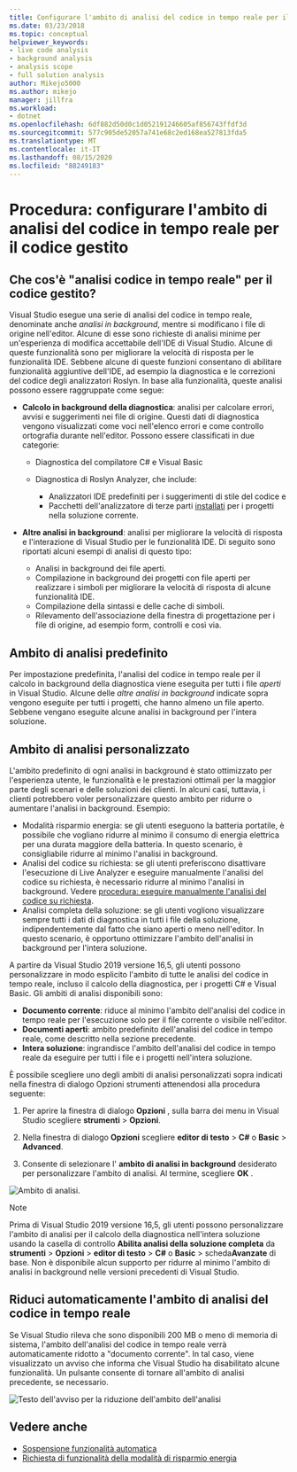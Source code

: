 ```yaml
---
title: Configurare l'ambito di analisi del codice in tempo reale per il codice gestito
ms.date: 03/23/2018
ms.topic: conceptual
helpviewer_keywords:
- live code analysis
- background analysis
- analysis scope
- full solution analysis
author: Mikejo5000
ms.author: mikejo
manager: jillfra
ms.workload:
- dotnet
ms.openlocfilehash: 6df882d50d0c1d052191246605af856743ffdf3d
ms.sourcegitcommit: 577c905de52057a741e68c2ed168ea527813fda5
ms.translationtype: MT
ms.contentlocale: it-IT
ms.lasthandoff: 08/15/2020
ms.locfileid: "88249183"
---
```

# <a name="how-to-configure-live-code-analysis-scope-for-managed-code"></a>Procedura: configurare l'ambito di analisi del codice in tempo reale per il codice gestito

## <a name="what-is-live-code-analysis-for-managed-code"></a>Che cos'è "analisi codice in tempo reale" per il codice gestito?
Visual Studio esegue una serie di analisi del codice in tempo reale, denominate anche *analisi in background*, mentre si modificano i file di origine nell'editor. Alcune di esse sono richieste di analisi minime per un'esperienza di modifica accettabile dell'IDE di Visual Studio. Alcune di queste funzionalità sono per migliorare la velocità di risposta per le funzionalità IDE. Sebbene alcune di queste funzioni consentano di abilitare funzionalità aggiuntive dell'IDE, ad esempio la diagnostica e le correzioni del codice degli analizzatori Roslyn. In base alla funzionalità, queste analisi possono essere raggruppate come segue:

- **Calcolo in background della diagnostica**: analisi per calcolare errori, avvisi e suggerimenti nei file di origine. Questi dati di diagnostica vengono visualizzati come voci nell'elenco errori e come controllo ortografia durante nell'editor. Possono essere classificati in due categorie:
  - Diagnostica del compilatore C# e Visual Basic
  - Diagnostica di Roslyn Analyzer, che include:

    - Analizzatori IDE predefiniti per i suggerimenti di stile del codice e
    - Pacchetti dell'analizzatore di terze parti [installati](./install-roslyn-analyzers.md) per i progetti nella soluzione corrente.

- **Altre analisi in background**: analisi per migliorare la velocità di risposta e l'interazione di Visual Studio per le funzionalità IDE. Di seguito sono riportati alcuni esempi di analisi di questo tipo:
  - Analisi in background dei file aperti.
  - Compilazione in background dei progetti con file aperti per realizzare i simboli per migliorare la velocità di risposta di alcune funzionalità IDE.
  - Compilazione della sintassi e delle cache di simboli.
  - Rilevamento dell'associazione della finestra di progettazione per i file di origine, ad esempio form, controlli e così via.

## <a name="default-analysis-scope"></a>Ambito di analisi predefinito

Per impostazione predefinita, l'analisi del codice in tempo reale per il calcolo in background della diagnostica viene eseguita per tutti i file _aperti_ in Visual Studio. Alcune delle _altre analisi in background_ indicate sopra vengono eseguite per tutti i progetti, che hanno almeno un file aperto. Sebbene vengano eseguite alcune analisi in background per l'intera soluzione.

## <a name="custom-analysis-scope"></a>Ambito di analisi personalizzato

L'ambito predefinito di ogni analisi in background è stato ottimizzato per l'esperienza utente, le funzionalità e le prestazioni ottimali per la maggior parte degli scenari e delle soluzioni dei clienti. In alcuni casi, tuttavia, i clienti potrebbero voler personalizzare questo ambito per ridurre o aumentare l'analisi in background. Esempio:

- Modalità risparmio energia: se gli utenti eseguono la batteria portatile, è possibile che vogliano ridurre al minimo il consumo di energia elettrica per una durata maggiore della batteria. In questo scenario, è consigliabile ridurre al minimo l'analisi in background.
- Analisi del codice su richiesta: se gli utenti preferiscono disattivare l'esecuzione di Live Analyzer e eseguire manualmente l'analisi del codice su richiesta, è necessario ridurre al minimo l'analisi in background. Vedere [procedura: eseguire manualmente l'analisi del codice su richiesta](./how-to-run-code-analysis-manually-for-managed-code.md).
- Analisi completa della soluzione: se gli utenti vogliono visualizzare sempre tutti i dati di diagnostica in tutti i file della soluzione, indipendentemente dal fatto che siano aperti o meno nell'editor. In questo scenario, è opportuno ottimizzare l'ambito dell'analisi in background per l'intera soluzione.

A partire da Visual Studio 2019 versione 16,5, gli utenti possono personalizzare in modo esplicito l'ambito di tutte le analisi del codice in tempo reale, incluso il calcolo della diagnostica, per i progetti C# e Visual Basic. Gli ambiti di analisi disponibili sono:

- **Documento corrente**: riduce al minimo l'ambito dell'analisi del codice in tempo reale per l'esecuzione solo per il file corrente o visibile nell'editor.
- **Documenti aperti**: ambito predefinito dell'analisi del codice in tempo reale, come descritto nella sezione precedente.
- **Intera soluzione**: ingrandisce l'ambito dell'analisi del codice in tempo reale da eseguire per tutti i file e i progetti nell'intera soluzione.

È possibile scegliere uno degli ambiti di analisi personalizzati sopra indicati nella finestra di dialogo Opzioni strumenti attenendosi alla procedura seguente:

1. Per aprire la finestra di dialogo **Opzioni** , sulla barra dei menu in Visual Studio scegliere **strumenti**  >  **Opzioni**.

2. Nella finestra di dialogo **Opzioni** scegliere **editor di testo**  >  **C#** o **Basic**  >  **Advanced**.

3. Consente di selezionare l' **ambito di analisi in background** desiderato per personalizzare l'ambito di analisi. Al termine, scegliere **OK** .

![Ambito di analisi.](./media/background-analysis-scope.png)

> [!NOTE]
> Prima di Visual Studio 2019 versione 16,5, gli utenti possono personalizzare l'ambito di analisi per il calcolo della diagnostica nell'intera soluzione usando la casella di controllo **Abilita analisi della soluzione completa** da **strumenti**  >  **Opzioni**  >  **editor di testo**  >  **C#** o **Basic**  >  scheda**Avanzate** di base. Non è disponibile alcun supporto per ridurre al minimo l'ambito di analisi in background nelle versioni precedenti di Visual Studio.

## <a name="automatically-minimize-live-code-analysis-scope"></a>Riduci automaticamente l'ambito di analisi del codice in tempo reale

Se Visual Studio rileva che sono disponibili 200 MB o meno di memoria di sistema, l'ambito dell'analisi del codice in tempo reale verrà automaticamente ridotto a "documento corrente". In tal caso, viene visualizzato un avviso che informa che Visual Studio ha disabilitato alcune funzionalità. Un pulsante consente di tornare all'ambito di analisi precedente, se necessario.

![Testo dell'avviso per la riduzione dell'ambito dell'analisi](./media/fsa_alert.png)

## <a name="see-also"></a>Vedere anche

- [Sospensione funzionalità automatica](./automatic-feature-suspension.md)
- [Richiesta di funzionalità della modalità di risparmio energia](https://github.com/dotnet/roslyn/issues/38429)
